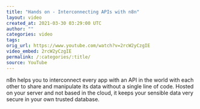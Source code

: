 ```yaml
---
title: "Hands on - Interconnecting APIs with n8n"
layout: video
created_at: 2021-03-30 03:29:00 UTC
author: ""
categories: video
tags: 
orig_url: https://www.youtube.com/watch?v=2rcW2yCzgIE
video_embed: 2rcW2yCzgIE
permalink: /:categories/:title/
source: YouTube
---
```

n8n helps you to interconnect every app with an API in the world with each other to share and manipulate its data without a single line of code. Hosted on your server and not based in the cloud, it keeps your sensible data very secure in your own trusted database.